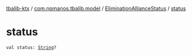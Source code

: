 [tbalib-ktx](../../index.md) / [com.npmanos.tbalib.model](../index.md) / [EliminationAllianceStatus](index.md) / [status](./status.md)

# status

`val status: `[`String`](https://kotlinlang.org/api/latest/jvm/stdlib/kotlin/-string/index.html)`?`
